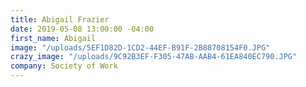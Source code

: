 ```yaml
---
title: Abigail Frazier
date: 2019-05-08 13:00:00 -04:00
first_name: Abigail
image: "/uploads/5EF1D82D-1CD2-44EF-B91F-2B88708154F0.JPG"
crazy_image: "/uploads/9C92B3EF-F305-47AB-AAB4-61EA840EC790.JPG"
company: Society of Work
---
```


